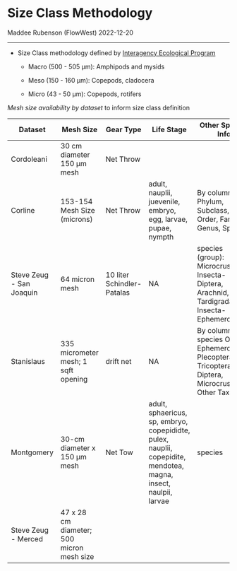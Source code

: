 Size Class Methodology
================
Maddee Rubenson (FlowWest)
2022-12-20

------------------------------------------------------------------------

- Size Class methodology defined by [Interagency Ecological
  Program](https://github.com/InteragencyEcologicalProgram/zooper)

  - Macro (500 - 505 μm): Amphipods and mysids

  - Meso (150 - 160 μm): Copepods, cladocera

  - Micro (43 - 50 μm): Copepods, rotifers

*Mesh size availability by dataset* to inform size class definition

| Dataset                  | Mesh Size                                 | Gear Type                  | Life Stage                                                                                                       | Other Species Info                                                                                   |
|--------------------------|-------------------------------------------|----------------------------|------------------------------------------------------------------------------------------------------------------|------------------------------------------------------------------------------------------------------|
| Cordoleani               | 30 cm diameter 150 µm mesh                | Net Throw                  |                                                                                                                  |                                                                                                      |
| Corline                  | 153-154 Mesh Size (microns)               | Net Throw                  | adult, nauplii, juevenile, embryo, egg, larvae, pupae, nympth                                                    | By column: Phylum, Subclass, Order, Family, Genus, Species                                           |
| Steve Zeug - San Joaquin | 64 micron mesh                            | 10 liter Schindler-Patalas | NA                                                                                                               | species (group): Microcrustacea, Insecta-Diptera, Arachnid, Tardigrada, Insecta-Ephemeroptera        |
| Stanislaus               | 335 micrometer mesh; 1 sqft opening       | drift net                  | NA                                                                                                               | By column, species Order: Ephemeroptera, Plecoptera, Tricoptera, Diptera, Microcrustacea, Other Taxa |
| Montgomery               | 30-cm diameter x 150 µm mesh              | Net Tow                    | adult, sphaericus, sp, embryo, copepididte, pulex, nauplii, copepidite, mendotea, magna, insect, naulpii, larvae | species                                                                                              |
| Steve Zeug - Merced      | 47 x 28 cm diameter; 500 micron mesh size |                            |                                                                                                                  |                                                                                                      |
